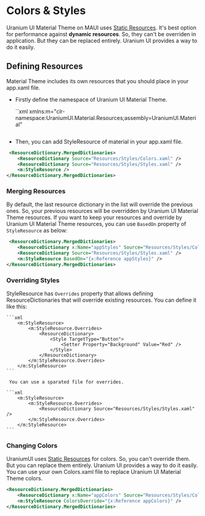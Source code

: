 # Colors & Styles
Uranium UI Material Theme on MAUI uses [Static Resources](https://docs.microsoft.com/en-us/dotnet/maui/fundamentals/resource-dictionaries). It's best option for performance against **dynamic resources**. So, they can't be overriden in application. But they can be replaced entirely. Uranium UI provides a way to do it easily.

## Defining Resources

Material Theme includes its own resources that you should place in your app.xaml file.

- Firstly define the namespace of Uranium UI Material Theme.

    ``xml
    xmlns:m="clr-namespace:UraniumUI.Material.Resources;assembly=UraniumUI.Material"
    ```

- Then, you can add StyleResource of material in your app.xaml file.

```xml
 <ResourceDictionary.MergedDictionaries>
    <ResourceDictionary Source="Resources/Styles/Colors.xaml" />
    <ResourceDictionary Source="Resources/Styles/Styles.xaml" />
    <m:StyleResource />
</ResourceDictionary.MergedDictionaries>
```

### Merging Resources
By default, the last resource dictionary in the list will override the previous ones. So, your previous resources will be overridden by Uranium UI Material Theme resources. If you want to keep your resources and override by Uranium UI Material Theme resources, you can use `BasedOn` property of `StyleResource` as below:

```xml
 <ResourceDictionary.MergedDictionaries>
    <ResourceDictionary x:Name="appStyles" Source="Resources/Styles/Colors.xaml" />
    <ResourceDictionary Source="Resources/Styles/Styles.xaml" />
    <m:StyleResource BasedOn="{x:Reference appStyles}" />
</ResourceDictionary.MergedDictionaries>
```

### Overriding Styles
StyleResource has `Overrides` property that allows defining ResourceDictionaries that will override existing resources. You can define it like this:

    ```xml
        <m:StyleResource>
            <m:StyleResource.Overrides>
                <ResourceDictionary>
                    <Style TargetType="Button">
                        <Setter Property="Background" Value="Red" />
                    </Style>
                </ResourceDictionary>
            </m:StyleResource.Overrides>
        </m:StyleResource>
    ```

     You can use a sparated file for overrides.

    ```xml
        <m:StyleResource>
            <m:StyleResource.Overrides>
                <ResourceDictionary Source="Resources/Styles/Styles.xaml" />
            </m:StyleResource.Overrides>
        </m:StyleResource>
    ```

### Changing Colors
UraniumUI uses [Static Resources](https://learn.microsoft.com/en-us/dotnet/maui/fundamentals/resource-dictionaries?view=net-maui-7.0#consume-resources) for colors. So, you can't override them. But you can replace them entirely. Uranium UI provides a way to do it easily. You can use your own Colors.xaml file to replace Uranium UI Material Theme colors.

```xml
<ResourceDictionary.MergedDictionaries>
    <ResourceDictionary x:Name="appColors" Source="Resources/Styles/Colors.xaml" />
    <m:StyleResource ColorsOverride="{x:Reference appColors}" />
</ResourceDictionary.MergedDictionaries>
```
